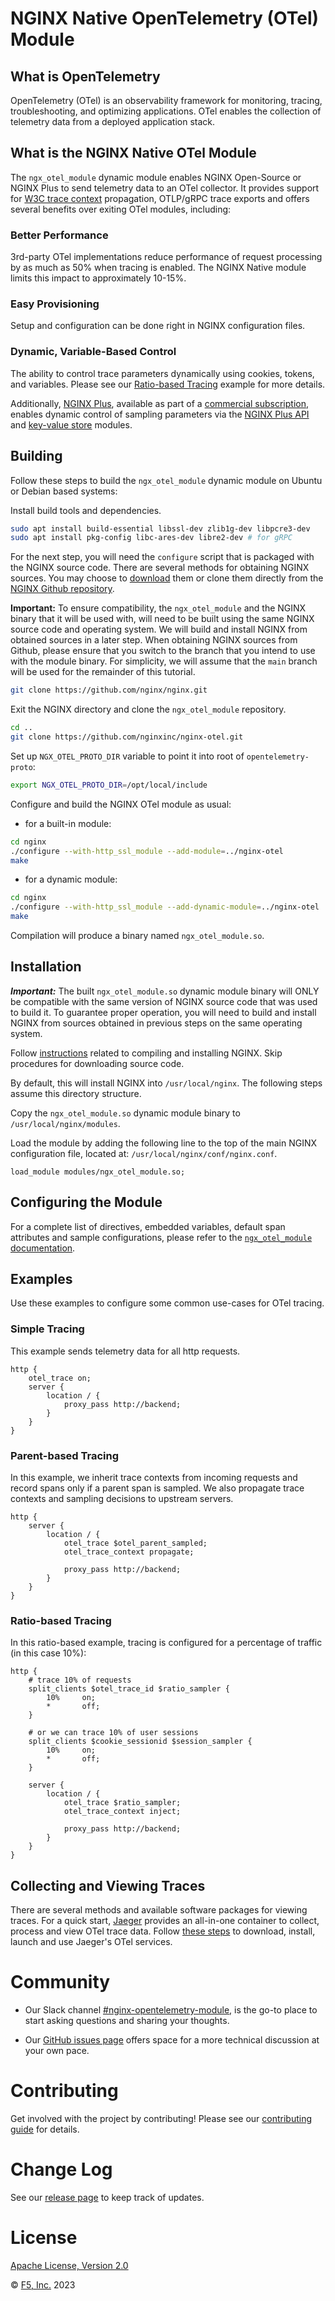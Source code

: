 # NGINX Native OpenTelemetry (OTel) Module

## What is OpenTelemetry
OpenTelemetry (OTel) is an observability framework for monitoring, tracing, troubleshooting, and optimizing applications. OTel enables the collection of telemetry data from a deployed application stack.

## What is the NGINX Native OTel Module
The `ngx_otel_module` dynamic module enables NGINX Open-Source or NGINX Plus to send telemetry data to an OTel collector. It provides support for [W3C trace context](https://www.w3.org/TR/trace-context/) propagation, OTLP/gRPC trace exports and offers several benefits over exiting OTel modules, including:

### Better Performance ###
3rd-party OTel implementations reduce performance of request processing by as much as 50% when tracing is enabled. The NGINX Native module limits this impact to approximately 10-15%.

### Easy Provisioning ###
Setup and configuration can be done right in NGINX configuration files.

### Dynamic, Variable-Based Control ###
The ability to control trace parameters dynamically using cookies, tokens, and variables. Please see our [Ratio-based Tracing](#ratio-based-tracing) example for more details.

Additionally, [NGINX Plus](https://www.nginx.com/products/nginx/), available as part of a [commercial subscription](https://www.nginx.com/products/), enables dynamic control of sampling parameters via the [NGINX Plus API](http://nginx.org/en/docs/http/ngx_http_api_module.html) and [key-value store](http://nginx.org/en/docs/http/ngx_http_keyval_module.html) modules.

## Building
Follow these steps to build the `ngx_otel_module` dynamic module on Ubuntu or Debian based systems:

Install build tools and dependencies.
```bash
sudo apt install build-essential libssl-dev zlib1g-dev libpcre3-dev
sudo apt install pkg-config libc-ares-dev libre2-dev # for gRPC
```

For the next step, you will need the `configure` script that is packaged with the NGINX source code. There are several methods for obtaining NGINX sources. You may choose to [download](http://hg.nginx.org/nginx/archive/tip.tar.gz) them or clone them directly from the [NGINX Github repository](https://github.com/nginx/nginx).

**Important:** To ensure compatibility, the `ngx_otel_module` and the NGINX binary that it will be used with, will need to be built using the same NGINX source code and operating system. We will build and install NGINX from obtained sources in a later step. When obtaining NGINX sources from Github, please ensure that you switch to the branch that you intend to use with the module binary. For simplicity, we will assume that the `main` branch will be used for the remainder of this tutorial.

```bash
git clone https://github.com/nginx/nginx.git
```


Exit the NGINX directory and clone the `ngx_otel_module` repository.
```bash
cd ..
git clone https://github.com/nginxinc/nginx-otel.git
```

Set up `NGX_OTEL_PROTO_DIR` variable to point it into root of `opentelemetry-proto`:
```bash
export NGX_OTEL_PROTO_DIR=/opt/local/include
```

Configure and build the NGINX OTel module as usual:

- for a built-in module:
```bash
cd nginx
./configure --with-http_ssl_module --add-module=../nginx-otel
make
```

- for a dynamic module:
```bash
cd nginx
./configure --with-http_ssl_module --add-dynamic-module=../nginx-otel
make
```

Compilation will produce a binary named `ngx_otel_module.so`.

## Installation
***Important:*** The built `ngx_otel_module.so` dynamic module binary will ONLY be compatible with the same version of NGINX source code that was used to build it. To guarantee proper operation, you will need to build and install NGINX from sources obtained in previous steps on the same operating system.

Follow [instructions](https://docs.nginx.com/nginx/admin-guide/installing-nginx/installing-nginx-open-source/#compiling-and-installing-from-source) related to compiling and installing NGINX. Skip procedures for downloading source code.

By default, this will install NGINX into `/usr/local/nginx`. The following steps assume this directory structure.

Copy the `ngx_otel_module.so` dynamic module binary to `/usr/local/nginx/modules`.

Load the module by adding the following line to the top of the main NGINX configuration file, located at: `/usr/local/nginx/conf/nginx.conf`.

```nginx
load_module modules/ngx_otel_module.so;
```

## Configuring the Module
For a complete list of directives, embedded variables, default span attributes and sample configurations, please refer to the [`ngx_otel_module` documentation](https://nginx.org/en/docs/ngx_otel_module.html).

## Examples
Use these examples to configure some common use-cases for OTel tracing.

### Simple Tracing
This example sends telemetry data for all http requests.

```nginx
http {
    otel_trace on;
    server {
        location / {
            proxy_pass http://backend;
        }
    }
}
```

### Parent-based Tracing
In this example, we inherit trace contexts from incoming requests and record spans only if a parent span is sampled. We also propagate trace contexts and sampling decisions to upstream servers.

```nginx
http {
    server {
        location / {
            otel_trace $otel_parent_sampled;
            otel_trace_context propagate;

            proxy_pass http://backend;
        }
    }
}
```

### Ratio-based Tracing
In this ratio-based example, tracing is configured for a percentage of traffic (in this case 10%):

```nginx
http {
    # trace 10% of requests
    split_clients $otel_trace_id $ratio_sampler {
        10%     on;
        *       off;
    }

    # or we can trace 10% of user sessions
    split_clients $cookie_sessionid $session_sampler {
        10%     on;
        *       off;
    }

    server {
        location / {
            otel_trace $ratio_sampler;
            otel_trace_context inject;

            proxy_pass http://backend;
        }
    }
}
```

## Collecting and Viewing Traces
There are several methods and available software packages for viewing traces. For a quick start, [Jaeger](https://www.jaegertracing.io/) provides an all-in-one container to collect, process and view OTel trace data. Follow [these steps](https://www.jaegertracing.io/docs/next-release/deployment/#all-in-one) to download, install, launch and use Jaeger's OTel services.

# Community
- Our Slack channel [#nginx-opentelemetry-module](https://nginxcommunity.slack.com/archives/C05NMNAQDU6), is the go-to place to start asking questions and sharing your thoughts.

- Our [GitHub issues page](https://github.com/nginxinc/nginx-otel/issues) offers space for a more technical discussion at your own pace.

# Contributing
Get involved with the project by contributing! Please see our [contributing guide](CONTRIBUTING.md) for details.

# Change Log
See our [release page](https://github.com/nginxinc/nginx-otel/releases) to keep track of updates.

# License
[Apache License, Version 2.0](https://github.com/nginxinc/nginx-otel/blob/main/LICENSE)

&copy; [F5, Inc.](https://www.f5.com/) 2023
